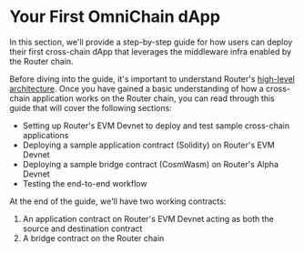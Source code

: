 # Your First OmniChain dApp
In this section, we'll provide a step-by-step guide for how users can deploy their first cross-chain dApp that leverages the middleware infra enabled by the Router chain.

Before diving into the guide, it's important to understand Router's <a href="../key-concepts/high-level-architecture" target="_blank">high-level architecture</a>. Once you have gained a basic understanding of how a cross-chain application works on the Router chain, you can read through this guide that will cover the following sections:

-   Setting up Router's EVM Devnet to deploy and test sample cross-chain applications
-   Deploying a sample application contract (Solidity) on Router's EVM Devnet
-   Deploying a sample bridge contract (CosmWasm) on Router's Alpha Devnet
-   Testing the end-to-end workflow
    <!-- 1. Sending a random cross-chain message to Router's Gateway contract on the source chain
    2. Verifying the state change of the bridge contract following the delivery of the inbound request to the Router chain
    3. Verifying the state change of the application contract following the delivery of the outbound request to the destination chain
    4. Verifying the state change of the bridge contract following the delivery of the outbound acknowledgment to the Router chain -->

At the end of the guide, we'll have two working contracts:
1. An application contract on Router's EVM Devnet acting as both the source and destination contract
2. A bridge contract on the Router chain